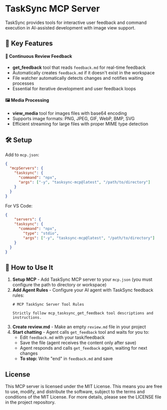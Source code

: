 # TaskSync MCP Server

 TaskSync provides tools for interactive user feedback and command execution in AI-assisted development with image view support.

## 🌟 Key Features

#### 🔄 Continuous Review Feedback
- **get_feedback** tool that reads `feedback.md` for real-time feedback
- Automatically creates `feedback.md` if it doesn't exist in the workspace
- File watcher automatically detects changes and notifies waiting processes
- Essential for iterative development and user feedback loops

#### 🖼️ Media Processing
- **view_media** tool for images files with base64 encoding
- Supports image formats: PNG, JPEG, GIF, WebP, BMP, SVG
- Efficient streaming for large files with proper MIME type detection

## 🛠️ Setup

Add to `mcp.json`:
```json
{
  "mcpServers": {
    "tasksync": {
      "command": "npx",
      "args": ["-y", "tasksync-mcp@latest", "/path/to/directory"]
    }
  }
}
```

For VS Code:
```json
{
	"servers": {
    "tasksync": {
      "command": "npx",
		"type": "stdio",
      	"args": ["-y", "tasksync-mcp@latest", "/path/to/directory"]
    }
  }
}
```

## 📖 How to Use It

1. **Setup MCP** - Add TaskSync MCP server to your `mcp.json` (you must configure the path to directory or workspace)
2. **Add Agent Rules** - Configure your AI agent with TaskSync feedback rules:
	```
	# MCP TaskSync Server Tool Rules
	
	Strictly follow mcp_tasksync_get_feedback tool descriptions and instructions.
	```
3. **Create review.md** - Make an empty `review.md` file in your project
4. **Start chatting** - Agent calls `get_feedback` tool and waits for you to:
   - Edit `feedback.md` with your task/feedback
   - Save the file (agent receives the content only after save)
   - Agent responds and calls `get_feedback` again, waiting for next changes
   - **To stop:** Write "end" in `feedback.md` and save

## License

This MCP server is licensed under the MIT License. This means you are free to use, modify, and distribute the software, subject to the terms and conditions of the MIT License. For more details, please see the LICENSE file in the project repository.









